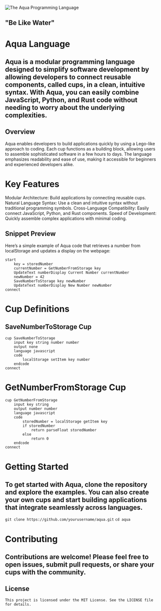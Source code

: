 ![The Aqua Programming Language](/quaprogramminglanguage.png)
## "Be Like Water"

# Aqua Language
## Aqua is a modular programming language designed to simplify software development by allowing developers to connect reusable components, called cups, in a clean, intuitive syntax. With Aqua, you can easily combine JavaScript, Python, and Rust code without needing to worry about the underlying complexities.

## Overview
Aqua enables developers to build applications quickly by using a Lego-like approach to coding. Each cup functions as a building block, allowing users to assemble sophisticated software in a few hours to days. The language emphasizes readability and ease of use, making it accessible for beginners and experienced developers alike.

# Key Features
Modular Architecture: Build applications by connecting reusable cups.
Natural Language Syntax: Use a clean and intuitive syntax without traditional programming symbols.
Cross-Language Compatibility: Easily connect JavaScript, Python, and Rust components.
Speed of Development: Quickly assemble complex applications with minimal coding.

## Snippet Preview
Here’s a simple example of Aqua code that retrieves a number from localStorage and updates a display on the webpage:
```
start
    key = storedNumber
    currentNumber = GetNumberFromStorage key
    UpdateText numberDisplay Current Number currentNumber
    newNumber = 42
    SaveNumberToStorage key newNumber
    UpdateText numberDisplay New Number newNumber
connect
```

# Cup Definitions
## SaveNumberToStorage Cup

```
cup SaveNumberToStorage
    input key string number number
    output none
    language javascript
    code
        localStorage setItem key number
    endcode
connect
```
# GetNumberFromStorage Cup

```
cup GetNumberFromStorage
    input key string
    output number number
    language javascript
    code
        storedNumber = localStorage getItem key
        if storedNumber
            return parseFloat storedNumber
        else
            return 0
    endcode
connect
```
# Getting Started
## To get started with Aqua, clone the repository and explore the examples. You can also create your own cups and start building applications that integrate seamlessly across languages.

```git clone https://github.com/yourusername/aqua.git```
```cd aqua```

# Contributing
## Contributions are welcome! Please feel free to open issues, submit pull requests, or share your cups with the community.

## License
```This project is licensed under the MIT License. See the LICENSE file for details.```

